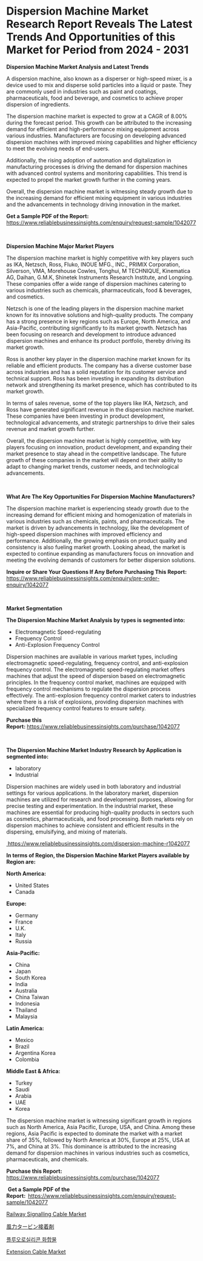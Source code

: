 <p><h1>Dispersion Machine Market Research Report Reveals The Latest Trends And Opportunities of this Market for Period from 2024 - 2031</h1></p><p><strong>Dispersion Machine Market Analysis and Latest Trends</strong></p>
<p><p>A dispersion machine, also known as a disperser or high-speed mixer, is a device used to mix and disperse solid particles into a liquid or paste. They are commonly used in industries such as paint and coatings, pharmaceuticals, food and beverage, and cosmetics to achieve proper dispersion of ingredients.</p><p>The dispersion machine market is expected to grow at a CAGR of 8.00% during the forecast period. This growth can be attributed to the increasing demand for efficient and high-performance mixing equipment across various industries. Manufacturers are focusing on developing advanced dispersion machines with improved mixing capabilities and higher efficiency to meet the evolving needs of end-users.</p><p>Additionally, the rising adoption of automation and digitalization in manufacturing processes is driving the demand for dispersion machines with advanced control systems and monitoring capabilities. This trend is expected to propel the market growth further in the coming years.</p><p>Overall, the dispersion machine market is witnessing steady growth due to the increasing demand for efficient mixing equipment in various industries and the advancements in technology driving innovation in the market.</p></p>
<p><strong>Get a Sample PDF of the Report:&nbsp;</strong> <a href="https://www.reliablebusinessinsights.com/enquiry/request-sample/1042077">https://www.reliablebusinessinsights.com/enquiry/request-sample/1042077</a></p>
<p>&nbsp;</p>
<p><strong>Dispersion Machine Major Market Players</strong></p>
<p><p>The dispersion machine market is highly competitive with key players such as IKA, Netzsch, Ross, Fluko, INOUE MFG., INC., PRIMIX Corporation, Silverson, VMA, Morehouse Cowles, Tonghui, M TECHNIQUE, Kinematica AG, Daihan, G.M.K, Shinetek Instruments Research Institute, and Longxing. These companies offer a wide range of dispersion machines catering to various industries such as chemicals, pharmaceuticals, food & beverages, and cosmetics.</p><p>Netzsch is one of the leading players in the dispersion machine market known for its innovative solutions and high-quality products. The company has a strong presence in key regions such as Europe, North America, and Asia-Pacific, contributing significantly to its market growth. Netzsch has been focusing on research and development to introduce advanced dispersion machines and enhance its product portfolio, thereby driving its market growth.</p><p>Ross is another key player in the dispersion machine market known for its reliable and efficient products. The company has a diverse customer base across industries and has a solid reputation for its customer service and technical support. Ross has been investing in expanding its distribution network and strengthening its market presence, which has contributed to its market growth.</p><p>In terms of sales revenue, some of the top players like IKA, Netzsch, and Ross have generated significant revenue in the dispersion machine market. These companies have been investing in product development, technological advancements, and strategic partnerships to drive their sales revenue and market growth further.</p><p>Overall, the dispersion machine market is highly competitive, with key players focusing on innovation, product development, and expanding their market presence to stay ahead in the competitive landscape. The future growth of these companies in the market will depend on their ability to adapt to changing market trends, customer needs, and technological advancements.</p></p>
<p>&nbsp;</p>
<p><strong>What Are The Key Opportunities For Dispersion Machine Manufacturers?</strong></p>
<p><p>The dispersion machine market is experiencing steady growth due to the increasing demand for efficient mixing and homogenization of materials in various industries such as chemicals, paints, and pharmaceuticals. The market is driven by advancements in technology, like the development of high-speed dispersion machines with improved efficiency and performance. Additionally, the growing emphasis on product quality and consistency is also fueling market growth. Looking ahead, the market is expected to continue expanding as manufacturers focus on innovation and meeting the evolving demands of customers for better dispersion solutions.</p></p>
<p><strong>Inquire or Share Your Questions If Any Before Purchasing This Report:</strong> <a href="https://www.reliablebusinessinsights.com/enquiry/pre-order-enquiry/1042077">https://www.reliablebusinessinsights.com/enquiry/pre-order-enquiry/1042077</a></p>
<p>&nbsp;</p>
<p><strong>Market Segmentation</strong></p>
<p><strong>The Dispersion Machine Market Analysis by types is segmented into:</strong></p>
<p><ul><li>Electromagnetic Speed-regulating</li><li>Frequency Control</li><li>Anti-Explosion Frequency Control</li></ul></p>
<p><p>Dispersion machines are available in various market types, including electromagnetic speed-regulating, frequency control, and anti-explosion frequency control. The electromagnetic speed-regulating market offers machines that adjust the speed of dispersion based on electromagnetic principles. In the frequency control market, machines are equipped with frequency control mechanisms to regulate the dispersion process effectively. The anti-explosion frequency control market caters to industries where there is a risk of explosions, providing dispersion machines with specialized frequency control features to ensure safety.</p></p>
<p><strong>Purchase this Report:&nbsp;</strong><a href="https://www.reliablebusinessinsights.com/purchase/1042077">https://www.reliablebusinessinsights.com/purchase/1042077</a></p>
<p>&nbsp;</p>
<p><strong>The Dispersion Machine Market Industry Research by Application is segmented into:</strong></p>
<p><ul><li>laboratory</li><li>Industrial</li></ul></p>
<p><p>Dispersion machines are widely used in both laboratory and industrial settings for various applications. In the laboratory market, dispersion machines are utilized for research and development purposes, allowing for precise testing and experimentation. In the industrial market, these machines are essential for producing high-quality products in sectors such as cosmetics, pharmaceuticals, and food processing. Both markets rely on dispersion machines to achieve consistent and efficient results in the dispersing, emulsifying, and mixing of materials.</p></p>
<p><a href="https://www.reliablebusinessinsights.com/dispersion-machine-r1042077">&nbsp;https://www.reliablebusinessinsights.com/dispersion-machine-r1042077</a></p>
<p><strong>In terms of Region, the Dispersion Machine Market Players available by Region are:</strong></p>
<p>
    <p> <strong> North America: </strong>
        <ul>
            <li>United States</li>
            <li>Canada</li>
        </ul>
        </p> 
    <p> <strong> Europe: </strong>
        <ul>
            <li>Germany</li>
            <li>France</li>
            <li>U.K.</li>
            <li>Italy</li>
            <li>Russia</li>
        </ul>
        </p> 
    <p> <strong> Asia-Pacific: </strong>
        <ul>
            <li>China</li>
            <li>Japan</li>
            <li>South Korea</li>
            <li>India</li>
            <li>Australia</li>
            <li>China Taiwan</li>
            <li>Indonesia</li>
            <li>Thailand</li>
            <li>Malaysia</li>
        </ul>
        </p> 
    <p> <strong> Latin America: </strong>
        <ul>
            <li>Mexico</li>
            <li>Brazil</li>
            <li>Argentina Korea</li>
            <li>Colombia</li>
        </ul>
        </p> 
    <p> <strong> Middle East & Africa: </strong>
        <ul>
            <li>Turkey</li>
            <li>Saudi</li>
            <li>Arabia</li>
            <li>UAE</li>
            <li>Korea</li>
        </ul>
    </p>
    </p>
<p><p>The dispersion machine market is witnessing significant growth in regions such as North America, Asia Pacific, Europe, USA, and China. Among these regions, Asia Pacific is expected to dominate the market with a market share of 35%, followed by North America at 30%, Europe at 25%, USA at 7%, and China at 3%. This dominance is attributed to the increasing demand for dispersion machines in various industries such as cosmetics, pharmaceuticals, and chemicals.</p></p>
<p><strong>Purchase this Report: </strong><a href="https://www.reliablebusinessinsights.com/purchase/1042077">https://www.reliablebusinessinsights.com/purchase/1042077</a></p>
<p>&nbsp;<strong>Get a Sample PDF of the Report:&nbsp;&nbsp;</strong><a href="https://www.reliablebusinessinsights.com/enquiry/request-sample/1042077">https://www.reliablebusinessinsights.com/enquiry/request-sample/1042077</a></p>
<p><strong></strong></p>
<p><p><a href="https://github.com/luckyshygirl/Market-Research-Report-List-5/blob/main/railway-signalling-cable-market.md">Railway Signalling Cable Market</a></p><p><a href="https://github.com/alyle7648/Market-Research-Report-List-1/blob/main/4952208152025.md">風力タービン接着剤</a></p><p><a href="https://github.com/fredrickeglers/Market-Research-Report-List-2/blob/main/7739803161923.md">플루오로실리콘 화합물</a></p><p><a href="https://github.com/markusgodoy/Market-Research-Report-List-4/blob/main/extension-cable-market.md">Extension Cable Market</a></p></p>